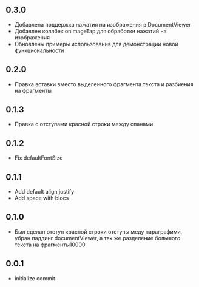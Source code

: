 ## 0.3.0

* Добавлена поддержка нажатия на изображения в DocumentViewer
* Добавлен коллбек onImageTap для обработки нажатий на изображения
* Обновлены примеры использования для демонстрации новой функциональности

## 0.2.0

* Правка вставки вместо выделенного фрагмента текста и разбиения на фрагменты
## 0.1.3

* Правка с отступами красной строки между спанами
## 0.1.2

* Fix defaultFontSize
## 0.1.1

* Add default align justify
* Add space with blocs
## 0.1.0

* Был сделан отступ красной строки отступы меду параграфими, убран паддинг documentViewer, а так же разделение большого текста на фрагменты10000
## 0.0.1

* initialize commit
